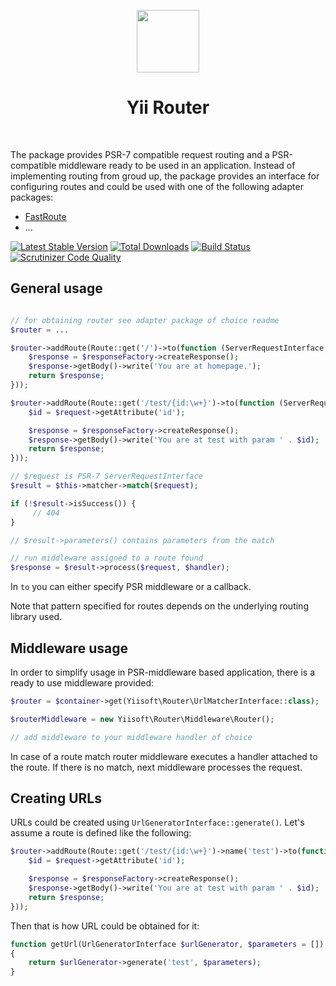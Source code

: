 <p align="center">
    <a href="https://github.com/yiisoft" target="_blank">
        <img src="https://avatars0.githubusercontent.com/u/993323" height="100px">
    </a>
    <h1 align="center">Yii Router</h1>
    <br>
</p>

The package provides PSR-7 compatible request routing and a PSR-compatible middleware ready to be used in an application.
Instead of implementing routing from groud up, the package provides an interface for configuring routes and could be used
with one of the following adapter packages:

- [FastRoute](https://github.com/yiisoft/router-fastroute)
- ...

[![Latest Stable Version](https://poser.pugx.org/yiisoft/router/v/stable.png)](https://packagist.org/packages/yiisoft/router)
[![Total Downloads](https://poser.pugx.org/yiisoft/router/downloads.png)](https://packagist.org/packages/yiisoft/router)
[![Build Status](https://travis-ci.com/yiisoft/router.svg?branch=master)](https://travis-ci.com/yiisoft/router)
[![Scrutinizer Code Quality](https://scrutinizer-ci.com/g/yiisoft/router/badges/quality-score.png?b=master)](https://scrutinizer-ci.com/g/yiisoft/router/?branch=master)

## General usage

```php

// for obtaining router see adapter package of choice readme
$router = ...

$router->addRoute(Route::get('/')->to(function (ServerRequestInterface $request, RequestHandlerInterface $next) use ($responseFactory) {
    $response = $responseFactory->createResponse();
    $response->getBody()->write('You are at homepage.');
    return $response;
}));

$router->addRoute(Route::get('/test/{id:\w+}')->to(function (ServerRequestInterface $request, RequestHandlerInterface $next) use ($responseFactory) {
    $id = $request->getAttribute('id');

    $response = $responseFactory->createResponse();
    $response->getBody()->write('You are at test with param ' . $id);
    return $response;
}));

// $request is PSR-7 ServerRequestInterface
$result = $this->matcher->match($request);

if (!$result->isSuccess()) {
     // 404
}

// $result->parameters() contains parameters from the match

// run middleware assigned to a route found 
$response = $result->process($request, $handler);
```

In `to` you can either specify PSR middleware or a callback.

Note that pattern specified for routes depends on the underlying routing library used.

## Middleware usage

In order to simplify usage in PSR-middleware based application, there is a ready to use middleware provided:

```php
$router = $container->get(Yiisoft\Router\UrlMatcherInterface::class);

$routerMiddleware = new Yiisoft\Router\Middleware\Router();

// add middleware to your middleware handler of choice 
```

In case of a route match router middleware executes a handler attached to the route. If there is no match, next
middleware processes the request.

## Creating URLs

URLs could be created using `UrlGeneratorInterface::generate()`. Let's assume a route is defined like the following:

```php
$router->addRoute(Route::get('/test/{id:\w+}')->name('test')->to(function (ServerRequestInterface $request, RequestHandlerInterface $next) use ($responseFactory) {
    $id = $request->getAttribute('id');

    $response = $responseFactory->createResponse();
    $response->getBody()->write('You are at test with param ' . $id);
    return $response;
}));
```

Then that is how URL could be obtained for it:

```php
function getUrl(UrlGeneratorInterface $urlGenerator, $parameters = [])
{
    return $urlGenerator->generate('test', $parameters);
}
```
